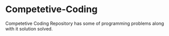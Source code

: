 # Competetive-Coding
Competetive Coding Repository has some of programming problems along with it solution solved.
